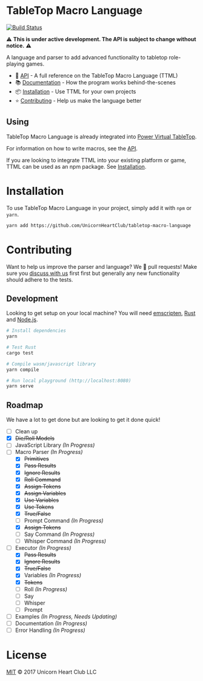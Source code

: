 # TableTop Macro Language

[![Build Status](https://travis-ci.org/UnicornHeartClub/tabletop-macro-language.svg?branch=master)](https://travis-ci.org/UnicornHeartClub/tabletop-macro-language)

:warning: **This is under active development. The API is subject to change without notice.** :warning:

A language and parser to add advanced functionality to tabletop role-playing games.

- :notebook: [API](API.md) - A full reference on the TableTop Macro Language (TTML)
- :books: [Documentation](DOCUMENTATION.md) - How the program works behind-the-scenes
- :package: [Installation](#installation) - Use TTML for your own projects
- :star: [Contributing](#contributing) - Help us make the language better

## Using

TableTop Macro Language is already integrated into [Power Virtual TableTop](https://www.poweredvtt.com).

For information on how to write macros, see the [API](API.md).

If you are looking to integrate TTML into your existing platform or game, TTML can be used as an
npm package. See [Installation](#installation).

# Installation

To use TableTop Macro Language in your project, simply add it with `npm` or `yarn`.

```bash
yarn add https://github.com/UnicornHeartClub/tabletop-macro-language
```

# Contributing

Want to help us improve the parser and language? We 💛 pull requests! Make sure you [discuss with us](https://github.com/UnicornHeartClub/tabletop-macro-language/issues/new) first
first but generally any new functionality should adhere to the tests.

## Development

Looking to get setup on your local machine? You will need
[emscripten](https://github.com/kripken/emscripten), [Rust](https://www.rust-lang.org/) and 
[Node.js](https://nodejs.org).

```bash
# Install dependencies
yarn

# Test Rust
cargo test

# Compile wasm/javascript library
yarn compile

# Run local playground (http://localhost:8080)
yarn serve
```

## Roadmap

We have a lot to get done but are looking to get it done quick!

- [ ] Clean up
- [x] ~~Die/Roll Models~~
- [ ] JavaScript Library _(In Progress)_
- [ ] Macro Parser _(In Progress)_
  - [x] ~~Primitives~~
  - [x] ~~Pass Results~~
  - [x] ~~Ignore Results~~
  - [x] ~~Roll Command~~
  - [x] ~~Assign Tokens~~
  - [x] ~~Assign Variables~~
  - [x] ~~Use Variables~~
  - [x] ~~Use Tokens~~
  - [x] ~~True/False~~
  - [ ] Prompt Command _(In Progress)_
  - [x] ~~Assign Tokens~~
  - [ ] Say Command _(In Progress)_
  - [ ] Whisper Command _(In Progress)_
- [ ] Executor _(In Progress)_
  - [x] ~~Pass Results~~
  - [x] ~~Ignore Results~~
  - [x] ~~True/False~~
  - [x] Variables _(In Progress)_
  - [x] ~~Tokens~~
  - [ ] Roll _(In Progress)_
  - [ ] Say
  - [ ] Whisper
  - [ ] Prompt
- [ ] Examples _(In Progress, Needs Updating)_
- [ ] Documentation _(In Progress)_
- [ ] Error Handling _(In Progress)_

# License

[MIT](LICENSE) &copy; 2017 Unicorn Heart Club LLC
